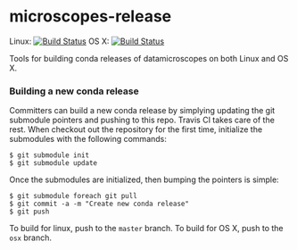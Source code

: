 # microscopes-release 

Linux: [![Build Status](https://travis-ci.org/datamicroscopes/release.svg?branch=master)](https://travis-ci.org/datamicroscopes/release) OS X: [![Build Status](https://travis-ci.org/datamicroscopes/release.svg?branch=osx)](https://travis-ci.org/datamicroscopes/release)

Tools for building conda releases of datamicroscopes on both Linux and OS X.

### Building a new conda release
Committers can build a new conda release by simplying updating the git submodule pointers and pushing to this repo. Travis CI takes care of the rest. When checkout out the repository for the first time, initialize the submodules with the following commands:
    
    $ git submodule init
    $ git submodule update
    
Once the submodules are initialized, then bumping the pointers is simple:

    $ git submodule foreach git pull
    $ git commit -a -m "Create new conda release"
    $ git push 

To build for linux, push to the `master` branch. To build for OS X, push to the `osx` branch.
